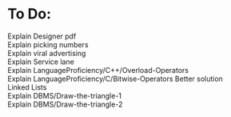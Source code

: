 # To Do:
Explain Designer pdf<br>
Explain picking numbers<br>
Explain viral advertising<br>
Explain Service lane<br>
Explain LanguageProficiency/C++/Overload-Operators<br>
Explain LanguageProficiency/C/Bitwise-Operators  Better solution <br>
Linked Lists<br>
Explain DBMS/Draw-the-triangle-1<br>
Explain DBMS/Draw-the-triangle-2<br>



